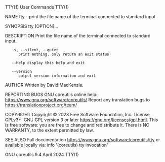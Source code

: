 TTY(1)									 User Commands									TTY(1)

NAME
       tty - print the file name of the terminal connected to standard input

SYNOPSIS
       tty [OPTION]...

DESCRIPTION
       Print the file name of the terminal connected to standard input.

       -s, --silent, --quiet
	      print nothing, only return an exit status

       --help display this help and exit

       --version
	      output version information and exit

AUTHOR
       Written by David MacKenzie.

REPORTING BUGS
       GNU coreutils online help: <https://www.gnu.org/software/coreutils/>
       Report any translation bugs to <https://translationproject.org/team/>

COPYRIGHT
       Copyright © 2023 Free Software Foundation, Inc.	License GPLv3+: GNU GPL version 3 or later <https://gnu.org/licenses/gpl.html>.
       This is free software: you are free to change and redistribute it.  There is NO WARRANTY, to the extent permitted by law.

SEE ALSO
       Full documentation <https://www.gnu.org/software/coreutils/tty>
       or available locally via: info '(coreutils) tty invocation'

GNU coreutils 9.4							  April 2024									TTY(1)
